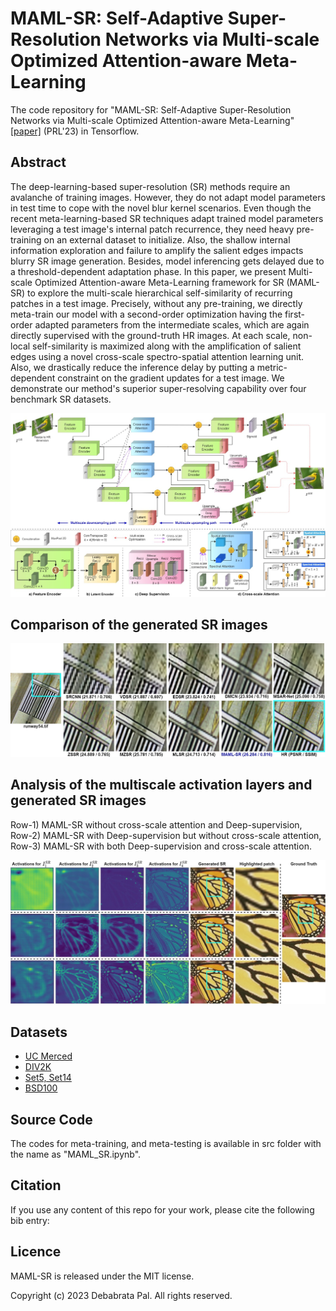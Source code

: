 # MAML-SR: Self-Adaptive Super-Resolution Networks via Multi-scale Optimized Attention-aware Meta-Learning

The code repository for "MAML-SR: Self-Adaptive Super-Resolution Networks via Multi-scale Optimized Attention-aware Meta-Learning" [[paper]](https://www.sciencedirect.com/science/article/abs/pii/S0167865523002246) (PRL'23) in Tensorflow. 

## Abstract
 
The deep-learning-based super-resolution (SR) methods require an avalanche of training images. However, they do not adapt model parameters in test time to cope with the novel blur kernel scenarios. Even though the recent meta-learning-based SR techniques adapt trained model parameters leveraging a test image's internal patch recurrence, they need heavy pre-training on an external dataset to initialize. Also, the shallow internal information exploration and failure to amplify the salient edges impacts blurry SR image generation. Besides, model inferencing gets delayed due to a threshold-dependent adaptation phase. In this paper, we present Multi-scale Optimized Attention-aware Meta-Learning framework for SR (MAML-SR) to explore the multi-scale hierarchical self-similarity of recurring patches in a test image. Precisely, without any pre-training, we directly meta-train our model with a second-order optimization having the first-order adapted parameters from the intermediate scales, which are again directly supervised with the ground-truth HR images. At each scale, non-local self-similarity is maximized along with the amplification of salient edges using a novel cross-scale spectro-spatial attention learning unit. Also, we drastically reduce the inference delay by putting a metric-dependent constraint on the gradient updates for a test image. We demonstrate our method's superior super-resolving capability over four benchmark SR datasets.

<img src='Imgs/Fig1_MAML-SR_Archi.jpg' width='700'>

## Comparison of the generated SR images 

<img src='Imgs/Fig2_1009_comp.jpg' width='700'>

## Analysis of the multiscale activation layers and generated SR images
Row-1) MAML-SR without cross-scale attention and Deep-supervision, Row-2) MAML-SR with Deep-supervision but without cross-scale attention, Row-3) MAML-SR with both Deep-supervision and cross-scale attention.

<img src='Imgs/Fig3_latent_space.jpg' width='700'>

## Datasets

* [UC Merced](http://weegee.vision.ucmerced.edu/datasets/landuse.html)
* [DIV2K](https://data.vision.ee.ethz.ch/cvl/DIV2K/)
* [Set5, Set14](https://www.kaggle.com/datasets/ll01dm/set-5-14-super-resolution-dataset)
* [BSD100](https://huggingface.co/datasets/eugenesiow/BSD100)

## Source Code

The codes for meta-training, and meta-testing is available in src folder with the name as "MAML_SR.ipynb". 

## Citation 

If you use any content of this repo for your work, please cite the following bib entry:


## Licence

MAML-SR is released under the MIT license.

Copyright (c) 2023 Debabrata Pal. All rights reserved.


